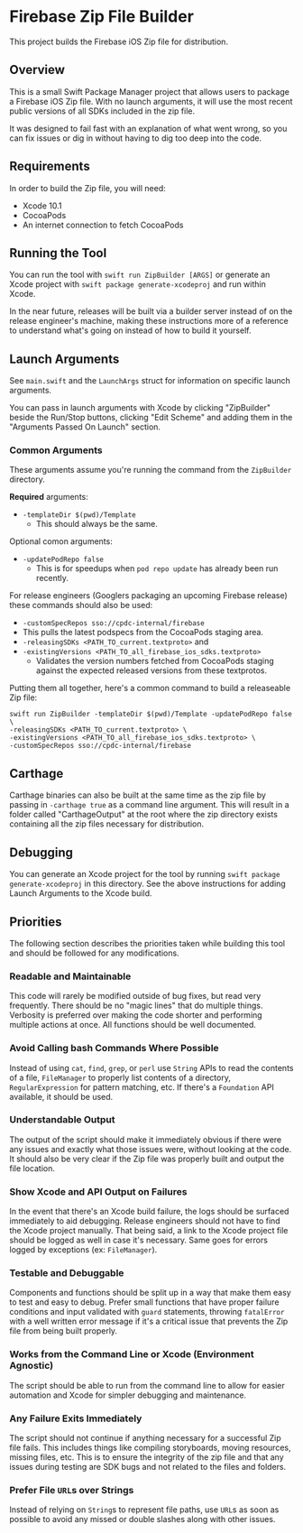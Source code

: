 # Firebase Zip File Builder

This project builds the Firebase iOS Zip file for distribution.

## Overview

This is a small Swift Package Manager project that allows users to package a Firebase iOS Zip file. With no launch
arguments, it will use the most recent public versions of all SDKs included in the zip file.

It was designed to fail fast with an explanation of what went wrong, so you can fix issues or dig in without having to dig
too deep into the code.

## Requirements

In order to build the Zip file, you will need:

- Xcode 10.1
- CocoaPods
- An internet connection to fetch CocoaPods

## Running the Tool

You can run the tool with `swift run ZipBuilder [ARGS]` or generate an Xcode project with
`swift package generate-xcodeproj` and run within Xcode.

In the near future, releases will be built via a builder server instead of on the release engineer's machine, making these
instructions more of a reference to understand what's going on instead of how to build it yourself.

## Launch Arguments

See `main.swift` and the `LaunchArgs` struct for information on specific launch arguments.

You can pass in launch arguments with Xcode by clicking "ZipBuilder" beside the Run/Stop buttons, clicking "Edit
Scheme" and adding them in the "Arguments Passed On Launch" section.

### Common Arguments

These arguments assume you're running the command from the `ZipBuilder` directory.

**Required** arguments:
- `-templateDir $(pwd)/Template`
  - This should always be the same.

Optional comon arguments:
- `-updatePodRepo false`
  - This is for speedups when `pod repo update` has already been run recently.

For release engineers (Googlers packaging an upcoming Firebase release) these commands should also be used:
-  `-customSpecRepos sso://cpdc-internal/firebase`
  - This pulls the latest podspecs from the CocoaPods staging area.
- `-releasingSDKs <PATH_TO_current.textproto>` and
- `-existingVersions <PATH_TO_all_firebase_ios_sdks.textproto>`
  - Validates the version numbers fetched from CocoaPods staging against the expected released versions from these
    textprotos.

Putting them all together, here's a common command to build a releaseable Zip file:

```
swift run ZipBuilder -templateDir $(pwd)/Template -updatePodRepo false \
-releasingSDKs <PATH_TO_current.textproto> \
-existingVersions <PATH_TO_all_firebase_ios_sdks.textproto> \
-customSpecRepos sso://cpdc-internal/firebase
```

## Carthage

Carthage binaries can also be built at the same time as the zip file by passing in `-carthage true`
as a command line argument. This will result in a folder called "CarthageOutput" at the root where
the zip directory exists containing all the zip files necessary for distribution.

## Debugging

You can generate an Xcode project for the tool by running `swift package generate-xcodeproj` in this directory.
See the above instructions for adding Launch Arguments to the Xcode build.

## Priorities

The following section describes the priorities taken while building this tool and should be followed
for any modifications.

### Readable and Maintainable
This code will rarely be modified outside of bug fixes, but read very frequently. There should be no
"magic lines" that do multiple things. Verbosity is preferred over making the code shorter and
performing multiple actions at once. All functions should be well documented.

### Avoid Calling bash Commands Where Possible
Instead of using `cat`, `find`, `grep`, or `perl` use `String` APIs to read the contents of a file,
`FileManager` to properly list contents of a directory, `RegularExpression` for pattern matching,
etc. If there's a `Foundation` API available, it should be used.

### Understandable Output
The output of the script should make it immediately obvious if there were any issues and exactly
what those issues were, without looking at the code. It should also be very clear if the Zip file
was properly built and output the file location.

### Show Xcode and API Output on Failures
In the event that there's an Xcode build failure, the logs should be surfaced immediately to aid
debugging. Release engineers should not have to find the Xcode project manually. That being said, a
link to the Xcode project file should be logged as well in case it's necessary. Same goes for errors
logged by exceptions (ex: `FileManager`).

### Testable and Debuggable
Components and functions should be split up in a way that make them easy to test and easy to debug.
Prefer small functions that have proper failure conditions and input validated with `guard`
statements, throwing `fatalError` with a well written error message if it's a critical issue that
prevents the Zip file from being built properly.

### Works from the Command Line or Xcode (Environment Agnostic)
The script should be able to run from the command line to allow for easier automation and Xcode for
simpler debugging and maintenance.

### Any Failure Exits Immediately
The script should not continue if anything necessary for a successful Zip file fails. This includes
things like compiling storyboards, moving resources, missing files, etc. This is to ensure the
integrity of the zip file and that any issues during testing are SDK bugs and not related to the
files and folders.

### Prefer File `URL`s over Strings
Instead of relying on `String`s to represent file paths, use `URL`s as soon as possible to avoid any
missed or double slashes along with other issues.
